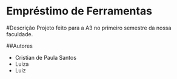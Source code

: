 # Empréstimo de Ferramentas

#Descrição
Projeto feito para a A3 no primeiro semestre da nossa faculdade.

##Autores
- Cristian de Paula Santos
- Luiza 
- Luiz
